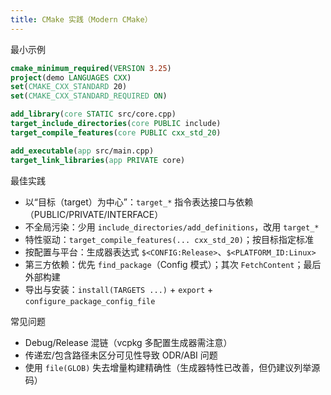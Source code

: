 ```yaml
---
title: CMake 实践（Modern CMake）
---
```


最小示例
```cmake
cmake_minimum_required(VERSION 3.25)
project(demo LANGUAGES CXX)
set(CMAKE_CXX_STANDARD 20)
set(CMAKE_CXX_STANDARD_REQUIRED ON)

add_library(core STATIC src/core.cpp)
target_include_directories(core PUBLIC include)
target_compile_features(core PUBLIC cxx_std_20)

add_executable(app src/main.cpp)
target_link_libraries(app PRIVATE core)
```

最佳实践
- 以“目标（target）为中心”：`target_*` 指令表达接口与依赖（PUBLIC/PRIVATE/INTERFACE）
- 不全局污染：少用 `include_directories/add_definitions`，改用 `target_*`
- 特性驱动：`target_compile_features(... cxx_std_20)`；按目标指定标准
- 按配置与平台：生成器表达式 `$<CONFIG:Release>`、`$<PLATFORM_ID:Linux>`
- 第三方依赖：优先 `find_package`（Config 模式）；其次 `FetchContent`；最后外部构建
- 导出与安装：`install(TARGETS ...)` + `export` + `configure_package_config_file`

常见问题
- Debug/Release 混链（vcpkg 多配置生成器需注意）
- 传递宏/包含路径未区分可见性导致 ODR/ABI 问题
- 使用 `file(GLOB)` 失去增量构建精确性（生成器特性已改善，但仍建议列举源码）

